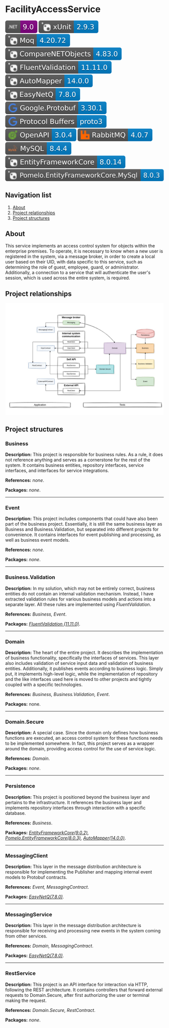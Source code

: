 # FacilityAccessService

<a href="https://dotnet.microsoft.com/en-us/download/dotnet/9.0">![Static Badge](./docs/badges/dotnet.svg)</a>
<a href="https://www.nuget.org/packages/xunit/2.9.3">![Static Badge](./docs/badges/xunit.svg)</a>
<a href="https://www.nuget.org/packages/Moq/4.20.72">![Static Badge](./docs/badges/moq.svg)<a/>
<a href="https://www.nuget.org/packages/CompareNETObjects/4.83.0">![Static Badge](./docs/badges/comparedotnetobjects.svg)<a/>
<a href="https://www.nuget.org/packages/FluentValidation/11.11.0">![Static Badge](./docs/badges/fluentValidation.svg)</a>
<a href="https://www.nuget.org/packages/AutoMapper/14.0.0">![Static Badge](./docs/badges/automapper.svg)<a/>
<a href="https://www.nuget.org/packages/EasyNetQ/7.8.0">![Static Badge](./docs/badges/easynetq.svg)<a/>
<a href="https://www.nuget.org/packages/Google.Protobuf/3.30.1">![Static Badge](./docs/badges/googleProtobuf.svg)<a/>
<a href="https://protobuf.dev/programming-guides/proto3/">![Static Badge](./docs/badges/protobuf.svg)<a/>
<a href="https://spec.openapis.org/oas/v3.0.4.html">![Static Badge](./docs/badges/openapi.svg)<a/>
<a href="https://www.rabbitmq.com/blog/2025/02/26/rabbitmq-4.0.7-is-released">![Static Badge](./docs/badges/rabbitmq.svg)<a/>
<a href="https://dev.mysql.com/downloads/mysql/8.4.html">![Static Badge](./docs/badges/mysql.svg)<a/>
<a href="https://www.nuget.org/packages/Microsoft.EntityFrameworkCore/8.0.14">![Static Badge](./docs/badges/entityFrameworkCore.svg)</a>
<a href="https://www.nuget.org/packages/Pomelo.EntityFrameworkCore.MySql/8.0.3">![Static Badge](./docs/badges/pomelo.svg)</a>

## Navigation list

1. [About](#about)
2. [Project relationships](#project_relationships)
3. [Project structures](#project_structures)

<a id="about"></a>

## About

This service implements an access control system for objects within the enterprise premises.
To operate, it is necessary to know when a new user is registered in the system, via a message broker,
in order to create a local user based on their UID, with data specific to this service, such as determining the role of
guest, employee, guard, or administrator. Additionally, a connection to a service that will authenticate the user's
session, which is used across the entire system, is required.

<a id="project_relationships"></a>

## Project relationships

![The diagram of the relationship between the projects should have been here](./docs/images/schema_whole_project.jpg)

<a id="project_structures"></a>

## Project structures

### Business

**Description:** This project is responsible for business rules.
As a rule, it does not reference anything and serves as a cornerstone for the rest of the system.
It contains business entities, repository interfaces, service interfaces, and interfaces for service integrations.

**References:** *none*.

**Packages:** *none*.

***

### Event

**Description:** This project includes components that could have also been part of the business project.
Essentially, it is still the same business layer as Business and Business.Validation, but separated into different
projects for convenience. It contains interfaces for event publishing and processing, as well as business event models.

**References:** *none*.

**Packages:** *none*.

***

### Business.Validation

**Description:** In my solution, which may not be entirely correct, business entities do not contain an internal
validation mechanism. Instead, I have extracted validation rules for various business models and actions into a separate
layer. All these rules are implemented using *FluentValidation*.

**References:** *Business, Event*.

**Packages:** *<a href="https://www.nuget.org/packages/FluentValidation/11.11.0">FluentValidation (11.11.0)</a>*.

***

### Domain

**Description:** The heart of the entire project.
It describes the implementation of business functionality, specifically the interfaces of services.
This layer also includes validation of service input data and validation of business entities.
Additionally, it publishes events according to business logic.
Simply put, it implements high-level logic, while the implementation of repository and the like interfaces used here is
moved to other projects and tightly coupled with a specific technologies.

**References:** *Business, Business.Validation, Event*.

**Packages:** none.

***

### Domain.Secure

**Description:** A special case. Since the domain only defines how business functions are executed, an access control
system for these functions needs to be implemented somewhere. In fact, this project serves as a wrapper around the
domain, providing access control for the use of service logic.

**References:** *Domain*.

**Packages:** *none*.

***

### Persistence

**Description:** This project is positioned beyond the business layer and pertains to the infrastructure.
It references the business layer and implements repository interfaces through interaction with a specific database.

**References:** *Business*.

**Packages:** *<a href="https://www.nuget.org/packages/Microsoft.EntityFrameworkCore/8.0.14">
EntityFrameworkCore(9.0.2)</a>,
<a href="https://www.nuget.org/packages/Pomelo.EntityFrameworkCore.MySql/8.0.3">
Pomelo.EntityFrameworkCore(8.0.3)</a>,
<a href="https://www.nuget.org/packages/AutoMapper/14.0.0">AutoMapper(14.0.0)<a/>*.

***

### MessagingClient

**Description:** This layer in the message distribution architecture is responsible for implementing the Publisher and
mapping internal event models to Protobuf contracts.

**References:** *Event, MessagingContract*.

**Packages:** *<a href="https://www.nuget.org/packages/EasyNetQ/7.8.0">EasyNetQ(7.8.0)<a/>*.

***

### MessagingService

**Description:** This layer in the message distribution architecture is responsible for receiving and processing new
events in the system coming from other services.

**References:** *Domain, MessagingContract*.

**Packages:** *<a href="https://www.nuget.org/packages/EasyNetQ/7.8.0">EasyNetQ(7.8.0)<a/>*.

***

### RestService

**Description:** This project is an API interface for interaction via HTTP, following the REST architecture. It contains
controllers that forward external requests to Domain.Secure, after first authorizing the user or terminal making the
request.

**References:** *Domain.Secure, RestContract*.

**Packages:** *none*.



